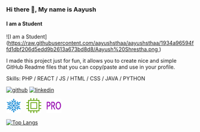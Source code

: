 ### Hi there 👋, My name is Aayush
#### I am a Student
![I am a Student]([https://raw.githubusercontent.com/aayushsthaa/aayushsthaa/1934a96594ffd1dbf206d5edd9b2613a673bd8d8/Aayush%20Shrestha.png
](https://raw.githubusercontent.com/aayushsthaa/aayushsthaa/1934a96594ffd1dbf206d5edd9b2613a673bd8d8/Aayush%20Shrestha.png
))

I made this project just for fun, it allows you to create nice and simple GitHub Readme files that you can copy/paste and use in your profile.

Skills: PHP / REACT / JS / HTML / CSS / JAVA / PYTHON 



[<img src='https://cdn.jsdelivr.net/npm/simple-icons@3.0.1/icons/github.svg' alt='github' height='40'>](https://github.com/aayushsthaa)  [<img src='https://cdn.jsdelivr.net/npm/simple-icons@3.0.1/icons/linkedin.svg' alt='linkedin' height='40'>](https://www.linkedin.com/in/aayushshrestha10/)  

<a href='https://archiveprogram.github.com/'><img src='https://raw.githubusercontent.com/acervenky/animated-github-badges/master/assets/acbadge.gif' width='40' height='40'></a> <a href='https://docs.github.com/en/developers'><img src='https://raw.githubusercontent.com/acervenky/animated-github-badges/master/assets/devbadge.gif' width='40' height='40'></a> <a href='https://github.com/pricing'><img src='https://raw.githubusercontent.com/acervenky/animated-github-badges/master/assets/pro.gif' width='40' height='40'></a> 

[![Top Langs](https://github-readme-stats.vercel.app/api/top-langs/?username=aayushsthaa)](https://github.com/anuraghazra/github-readme-stats)

